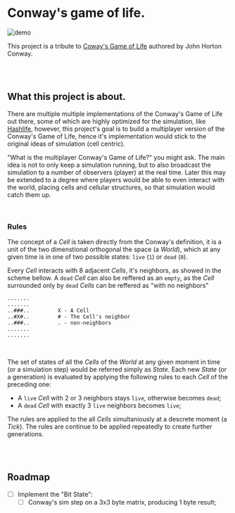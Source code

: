 # Conway's game of life.

![demo](https://github.com/tikhoplav/convay/assets/62797411/a04b2115-a197-44a7-8a0d-61c80be31f82)

This project is a tribute to [Coway's Game of Life](https://en.wikipedia.org/wiki/Conway%27s_Game_of_Life)
authored by John Horton Conway.

<br>
<br>

## What this project is about. 

There are multiple multiple implementations of the Conway's Game of Life out
there, some of which are highly optimized for the simulation, like
[Hashlife](https://en.wikipedia.org/wiki/Hashlife), however, this project's 
goal is to build a multiplayer version of the Conway's Game of Life, hence it's 
implementation would stick to the original ideas of simulation (cell centric).

"What is the multiplayer Conway's Game of Life?" you might ask. The main idea 
is not to only keep a simulation running, but to also broadcast the simulation
to a number of observers (player) at the real time. Later this may be extended
to a degree where players would be able to even interact with the world,
placing cells and cellular structures, so that simulation would catch them up.

<br>

### Rules

The concept of a *Cell* is taken directly from the Conway's definition, it is a
unit of the two dimenstional orthogonal the space (a *World*), which at any
given time is in one of two possible states: `live` (`1`) or `dead` (`0`).

Every *Cell* interacts with 8 adjacent *Cells*, it's neighbors, as showed in 
the scheme bellow. A `dead` *Cell* can also be reffered as an `empty`, as the
*Cell* surrounded only by `dead` *Cells* can be reffered as "with no neighbors"

```
.......
.......
..###..         X - A Cell
..#X#..         # - The Cell's neighbor
..###..         . - non-neighbors
.......
.......
```

<br>

The set of states of all the *Cells* of the *World* at any given moment in time 
(or a simulation step) would be referred simply as *State*. Each new *State* 
(or a generation) is evaluated by applying the following rules to each *Cell* of
the preceding one:

- A `live` *Cell* with 2 or 3 neighbors stays `live`, otherwise becomes `dead`;
- A `dead` *Cell* with exactly 3 `live` neighbors becomes `live`;

The rules are applied to the all *Cells* simultaniously at a descrete moment (a 
*Tick*). The rules are continue to be applied repeatedly to create further
generations.

<br>
<br>

## Roadmap

- [ ] Implement the "Bit State":
    - [ ] Conway's sim step on a 3x3 byte matrix, producing 1 byte result; 

<br>
<br>
<br>
<br>
